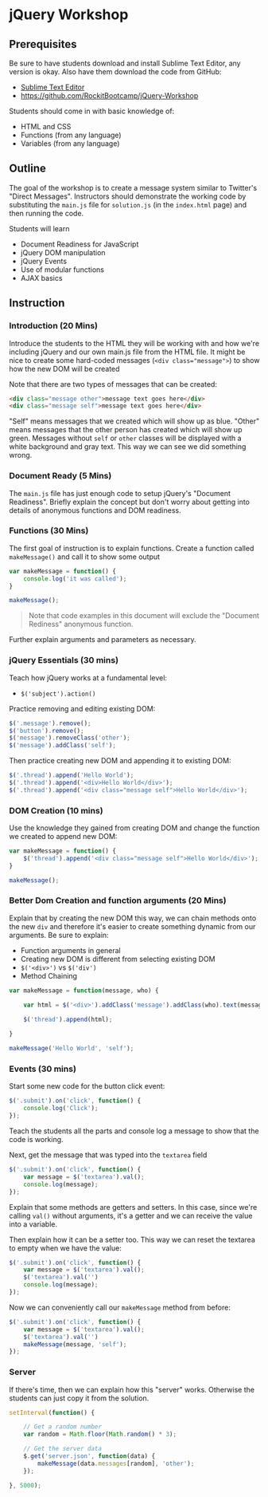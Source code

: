 # jQuery Workshop

## Prerequisites

Be sure to have students download and install Sublime Text Editor, any version is okay. Also have them download the code from GitHub:

- [Sublime Text Editor](http://www.sublimetext.com/3)
- https://github.com/RockitBootcamp/jQuery-Workshop

Students should come in with basic knowledge of:
- HTML and CSS
- Functions (from any language)
- Variables (from any language)

## Outline

The goal of the workshop is to create a message system similar to Twitter's "Direct Messages". Instructors should demonstrate the working code by substituting the `main.js` file for `solution.js` (in the `index.html` page) and then running the code.

Students will learn
- Document Readiness for JavaScript
- jQuery DOM manipulation
- jQuery Events
- Use of modular functions
- AJAX basics

## Instruction

### Introduction (20 Mins)

Introduce the students to the HTML they will be working with and how we're including jQuery and our own main.js file from the HTML file. It might be nice to create some hard-coded messages (`<div class="message">`) to show how the new DOM will be created

Note that there are two types of messages that can be created:

```html
<div class="message other">message text goes here</div>
<div class="message self">message text goes here</div>
```

"Self" means messages that we created which will show up as blue. "Other" means messages that the other person has created which will show up green. Messages without `self` or `other` classes will be displayed with a white background and gray text. This way we can see we did something wrong.

### Document Ready (5 Mins)

The `main.js` file has just enough code to setup jQuery's "Document Readiness". Briefly explain the concept but don't worry about getting into details of anonymous functions and DOM readiness.

### Functions (30 Mins)

The first goal of instruction is to explain functions. Create a function called `makeMessage()` and call it to show some output

```js
var makeMessage = function() {
	console.log('it was called');
}

makeMessage();
```

> Note that code examples in this document will exclude the "Document Rediness" anonymous function.

Further explain arguments and parameters as necessary.

### jQuery Essentials (30 mins)

Teach how jQuery works at a fundamental level:
- `$('subject').action()`

Practice removing and editing existing DOM:

```js
$('.message').remove();
$('button').remove();
$('message').removeClass('other');
$('message').addClass('self');
```

Then practice creating new DOM and appending it to existing DOM:

```js
$('.thread').append('Hello World');
$('.thread').append('<div>Hello World</div>');
$('.thread').append('<div class="message self">Hello World</div>');
```

### DOM Creation (10 mins)

Use the knowledge they gained from creating DOM and change the function we created to append new DOM:

```js
var makeMessage = function() {
	$('thread').append('<div class="message self">Hello World</div>');
}

makeMessage();
```

### Better Dom Creation and function arguments (20 Mins)

Explain that by creating the new DOM this way, we can chain methods onto the new `div` and therefore it's easier to create something dynamic from our arguments. Be sure to explain:

- Function arguments in general
- Creating new DOM is different from selecting existing DOM
 - `$('<div>')` vs `$('div')`
- Method Chaining

```js
var makeMessage = function(message, who) {

	var html = $('<div>').addClass('message').addClass(who).text(message);

	$('thread').append(html);
	
}

makeMessage('Hello World', 'self');
```

### Events (30 mins)

Start some new code for the button click event:

```js
$('.submit').on('click', function() {
	console.log('Click');
});
```

Teach the students all the parts and console log a message to show that the code is working.

Next, get the message that was typed into the `textarea` field

```js
$('.submit').on('click', function() {
	var message = $('textarea').val();
	console.log(message);
});
```

Explain that some methods are getters and setters. In this case, since we're calling `val()` without arguments, it's a getter and we can receive the value into a variable.

Then explain how it can be a setter too. This way we can reset the textarea to empty when we have the value:

```js
$('.submit').on('click', function() {
	var message = $('textarea').val();
	$('textarea').val('')
	console.log(message);
});
```

Now we can conveniently call our `makeMessage` method from before:

```js
$('.submit').on('click', function() {
	var message = $('textarea').val();
	$('textarea').val('')
	makeMessage(message, 'self');
});
```

### Server

If there's time, then we can explain how this "server" works. Otherwise the students can just copy it from the solution.

```js
setInterval(function() {

	// Get a random number
	var random = Math.floor(Math.random() * 3);

	// Get the server data
	$.get('server.json', function(data) {
		makeMessage(data.messages[random], 'other');
	});

}, 5000);
```